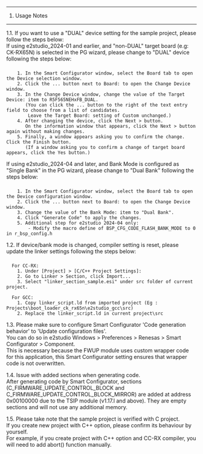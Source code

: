 ---------------
1. Usage Notes
---------------
  
1.1. If you want to use a "DUAL" device setting for the sample project, please follow the steps below:  
If using e2studio_2024-01 and earlier, and "non-DUAL" target board (e.g: CK-RX65N) is selected in the PG wizard, please change to "DUAL" device following the steps below:  
###
        1. In the Smart Configurator window, select the Board tab to open the Device selection window.
        2. Click the ... button next to Board: to open the Change Device window.
        3. In the Change Device window, change the value of the Target Device: item to R5F565NEHxFB_DUAL.
           (You can click the ... button to the right of the text entry field to choose from a list of candidates.
            Leave the Target Board: setting of Custom unchanged.)
        4. After changing the device, click the Next > button.
           On the information window that appears, click the Next > button again without making changes.
        5. Finally, a window appears asking you to confirm the change. Click the Finish button.
           (If a window asking you to confirm a change of target board appears, click the Yes button.)
  
If using e2studio_2024-04 and later, and Bank Mode is configured as "Single Bank" in the PG wizard, please change to "Dual Bank" following the steps below:  
###
        1. In the Smart Configurator window, select the Board tab to open the Device configuration window.
        2. Click the ... button next to Board: to open the Change Device window.
        3. Change the value of the Bank Mode: item to "Dual Bank".
        4. Click "Generate Code" to apply the changes.
        5. Additional step for e2studio 2024-04 only:
            - Modify the macro define of BSP_CFG_CODE_FLASH_BANK_MODE to 0 in r_bsp_config.h
  
1.2. If device/bank mode is changed, compiler setting is reset, please update the linker settings following the steps below:  
###
      For CC-RX:
        1. Under [Project] > [C/C++ Project Settings]:
        2. Go to Linker > Section, click Import...
        3. Select "linker_section_sample.esi" under src folder of current project.
		
      For GCC:
        1. Copy linker_script.ld from imported project (Eg : Projects\boot_loader_ck_rx65n\e2studio_gcc\src)
        2. Replace the linker_script.ld in current project\src 

  
1.3. Please make sure to configure Smart Configurator 'Code generation behavior' to 'Update configuration files'.  
You can do so in e2studio Windows > Preferences > Renesas > Smart Configurator > Component.  
This is necessary because the FWUP module uses custom wrapper code for this application, this Smart Configurator setting ensures that wrapper code is not overwritten.  
  
1.4. Issue with added sections when generating code.  
After generating code by Smart Configurator, sections (C_FIRMWARE_UPDATE_CONTROL_BLOCK and C_FIRMWARE_UPDATE_CONTROL_BLOCK_MIRROR) are added at address 0x00100000 due to the TSIP module (v1.17.l and above). 
They are empty sections and will not use any additional memory. 
  
1.5. Please take note that the sample project is verified with C project.  
If you create new project with C++ option, please confirm its behaviour by yourself.  
For example, if you create project with C++ option and CC-RX compiler, you will need to add abort() function manually. 